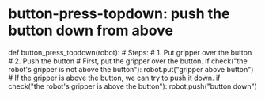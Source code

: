 

 
# button-press-topdown: push the button down from above
def button_press_topdown(robot):
    # Steps:
    #  1. Put gripper over the button
    #  2. Push the button 
    # First, put the gripper over the button.
    if check("the robot's gripper is not above the button"):
        robot.put("gripper above button")
    # If the gripper is above the button, we can try to push it down.
    if check("the robot's gripper is above the button"):
        robot.push("button down")